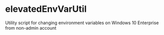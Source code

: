 # elevatedEnvVarUtil
Utility script for changing environment variables on Windows 10 Enterprise from non-admin account
